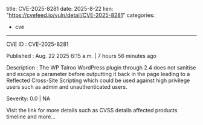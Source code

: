  
title: CVE-2025-8281
date: 2025-8-22
lien: "https://cvefeed.io/vuln/detail/CVE-2025-8281"
categories:
  - cve
---

CVE ID : CVE-2025-8281

Published :  Aug. 22
2025
6:15 a.m. | 7 hours
56 minutes ago

Description : The WP Talroo WordPress plugin through 2.4 does not sanitise and escape a parameter before outputting it back in the page
leading to a Reflected Cross-Site Scripting which could be used against high privilege users such as admin and unauthenticated users.

Severity: 0.0 | NA

Visit the link for more details
such as CVSS details
affected products
timeline
and more...
